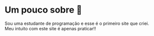 <h1>Um pouco sobre &#x1F964</h1>

<p>Sou uma estudante de programação e esse é o primeiro site que criei.<br>Meu intuito com este site é apenas praticar!!</p>

